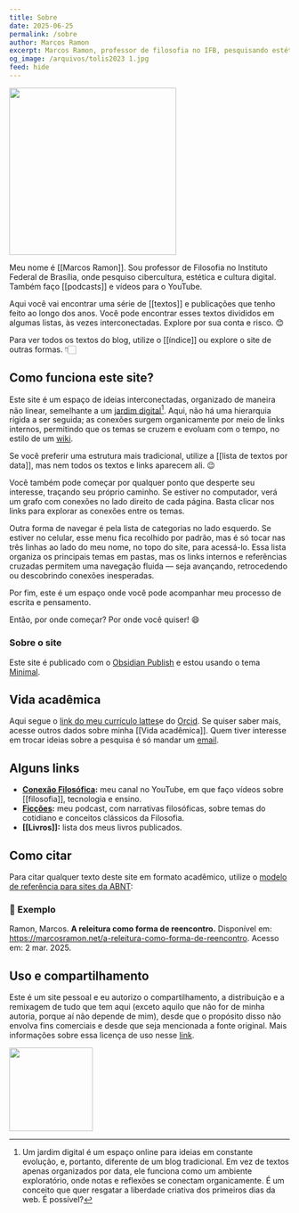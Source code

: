 ```yaml
---
title: Sobre
date: 2025-06-25
permalink: /sobre
author: Marcos Ramon
excerpt: Marcos Ramon, professor de filosofia no IFB, pesquisando estética, cibercultura e ensino.
og_image: /arquivos/tolis2023 1.jpg
feed: hide
---
```

<img src="assets/img/tolis2023 1.jpg" width="300">

Meu nome é [[Marcos Ramon]]. Sou professor de Filosofia no Instituto Federal de Brasília, onde pesquiso cibercultura, estética e cultura digital. Também faço [[podcasts]] e vídeos para o YouTube. 

Aqui você vai encontrar uma série de [[textos]] e publicações que tenho feito ao longo dos anos. Você pode encontrar esses textos divididos em algumas listas, às vezes interconectadas. Explore por sua conta e risco. 😊

Para ver todos os textos do blog, utilize o [[índice]] ou explore o site de outras formas. 👇🏻

## Como funciona este site?

Este site é um espaço de ideias interconectadas, organizado de maneira não linear, semelhante a um [jardim digital](https://maggieappleton.com/garden-history)[^1]. Aqui, não há uma hierarquia rígida a ser seguida; as conexões surgem organicamente por meio de links internos, permitindo que os temas se cruzem e evoluam com o tempo, no estilo de um [wiki](https://pt.wikipedia.org/wiki/Wiki).

Se você preferir uma estrutura mais tradicional, utilize a [[lista de textos por data]], mas nem todos os textos e links aparecem ali. 😉 

Você também pode começar por qualquer ponto que desperte seu interesse, traçando seu próprio caminho. Se estiver no computador, verá um grafo com conexões no lado direito de cada página. Basta clicar nos links para explorar as conexões entre os temas.

Outra forma de navegar é pela lista de categorias no lado esquerdo. Se estiver no celular, esse menu fica recolhido por padrão, mas é só tocar nas três linhas ao lado do meu nome, no topo do site, para acessá-lo. Essa lista organiza os principais temas em pastas, mas os links internos e referências cruzadas permitem uma navegação fluida — seja avançando, retrocedendo ou descobrindo conexões inesperadas.

Por fim, este é um espaço onde você pode acompanhar meu processo de escrita e pensamento.

Então, por onde começar? Por onde você quiser! 😄

### Sobre o site
Este site é publicado com o [Obsidian Publish](https://obsidian.md/publish) e estou usando o tema [Minimal](https://minimal.guide/publish/download). 

## Vida acadêmica

Aqui segue o [link do meu currículo lattes](http://lattes.cnpq.br/9538072103558772)e do [Orcid](https://orcid.org/0000-0002-8720-8706). Se quiser saber mais, acesse outros dados sobre minha [[Vida acadêmica]]. Quem tiver interesse em trocar ideias sobre a pesquisa é só mandar um [email](mailto:marcosramon@gmail.com).

## Alguns links

- **[Conexão Filosófica](https://www.youtube.com/conexaofilosofica):** meu canal no YouTube, em que faço vídeos sobre [[filosofia]], tecnologia e ensino.
- **[Ficções](https://open.spotify.com/show/1smphr2Sl3kHncMYB984rc?si=545bce8419e14da7&nd=1&dlsi=325dcd4d0a134fa7):** meu podcast, com narrativas filosóficas, sobre temas do cotidiano e conceitos clássicos da Filosofia.
- **[[Livros]]:** lista dos meus livros publicados.

## Como citar

Para citar qualquer texto deste site em formato acadêmico, utilize o [modelo de referência para sites da ABNT](https://normaliza.ifb.edu.br/doku.php?id=referencias:modelos_de_referencias:documentos_em_meio_eletronico:documentos_de_acesso_exclusivo_em_meio_eletronico):

### 📄 Exemplo
Ramon, Marcos. **A releitura como forma de reencontro.** Disponível em: <https://marcosramon.net/a-releitura-como-forma-de-reencontro>. Acesso em: 2 mar. 2025. 

## Uso e compartilhamento

Este é um site pessoal e eu autorizo o compartilhamento, a distribuição e a remixagem de tudo que tem aqui (exceto aquilo que não for de minha autoria, porque aí não depende de mim), desde que o propósito disso não envolva fins comerciais e desde que seja mencionada a fonte original. Mais informações sobre essa licença de uso nesse [link](http://creativecommons.org/licenses/by-nc-sa/3.0/br/).

<img src="assets/img/Pasted image 20250302190730.png" width="150">

[^1]: Um jardim digital é um espaço online para ideias em constante evolução, e, portanto, diferente de um blog tradicional. Em vez de textos apenas organizados por data, ele funciona como um ambiente exploratório, onde notas e reflexões se conectam organicamente. É um conceito que quer resgatar a liberdade criativa dos primeiros dias da web. É possível?


